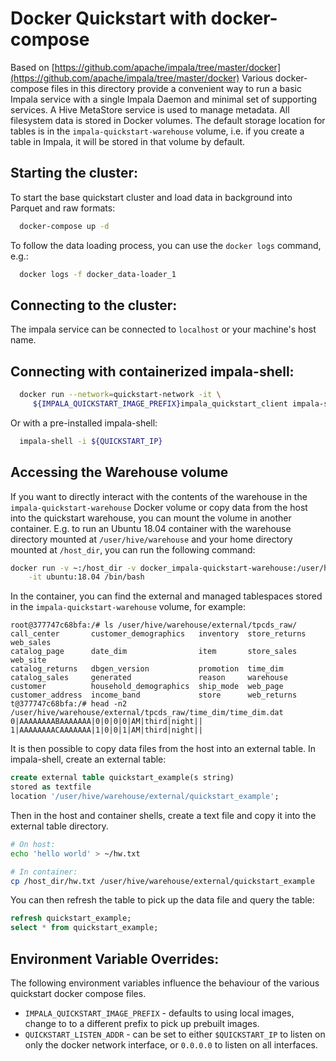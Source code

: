 # Docker Quickstart with docker-compose
Based on [https://github.com/apache/impala/tree/master/docker](https://github.com/apache/impala/tree/master/docker)
Various docker-compose files in this directory provide a convenient way to run
a basic Impala service with a single Impala Daemon and minimal set of supporting
services. A Hive MetaStore service is used to manage metadata. All filesystem data
is stored in Docker volumes. The default storage location for tables is in the
`impala-quickstart-warehouse` volume, i.e. if you create a table in Impala, it will
be stored in that volume by default.

## Starting the cluster:

To start the base quickstart cluster and load data in background into Parquet and raw formats:

```bash
  docker-compose up -d
```

To follow the data loading process, you can use the `docker logs` command, e.g.:

```bash
  docker logs -f docker_data-loader_1
```

## Connecting to the cluster:

The impala service can be connected to `localhost` or your
machine's host name.

## Connecting with containerized impala-shell:

```bash
  docker run --network=quickstart-network -it \
     ${IMPALA_QUICKSTART_IMAGE_PREFIX}impala_quickstart_client impala-shell
```

Or with a pre-installed impala-shell:

```bash
  impala-shell -i ${QUICKSTART_IP}
```

## Accessing the Warehouse volume
If you want to directly interact with the contents of the warehouse in the
`impala-quickstart-warehouse` Docker volume or copy data from the host into the
quickstart warehouse, you can mount the volume in another container. E.g. to run
an Ubuntu 18.04 container with the warehouse directory mounted at
`/user/hive/warehouse` and your home directory mounted at `/host_dir`, you
can run the following command:

```bash
docker run -v ~:/host_dir -v docker_impala-quickstart-warehouse:/user/hive/warehouse \
    -it ubuntu:18.04 /bin/bash
```

In the container, you can find the external and managed tablespaces stored in
the `impala-quickstart-warehouse` volume, for example:

```
root@377747c68bfa:/# ls /user/hive/warehouse/external/tpcds_raw/
call_center       customer_demographics   inventory  store_returns  web_sales
catalog_page      date_dim                item       store_sales    web_site
catalog_returns   dbgen_version           promotion  time_dim
catalog_sales     generated               reason     warehouse
customer          household_demographics  ship_mode  web_page
customer_address  income_band             store      web_returns
t@377747c68bfa:/# head -n2 /user/hive/warehouse/external/tpcds_raw/time_dim/time_dim.dat
0|AAAAAAAABAAAAAAA|0|0|0|0|AM|third|night||
1|AAAAAAAACAAAAAAA|1|0|0|1|AM|third|night||
```

It is then possible to copy data files from the host into an external table.
In impala-shell, create an external table:
```sql
create external table quickstart_example(s string)
stored as textfile
location '/user/hive/warehouse/external/quickstart_example';
```

Then in the host and container shells, create a text file and copy it into the
external table directory.
```bash
# On host:
echo 'hello world' > ~/hw.txt

# In container:
cp /host_dir/hw.txt /user/hive/warehouse/external/quickstart_example
```

You can then refresh the table to pick up the data file and query the table:
```sql
refresh quickstart_example;
select * from quickstart_example;
```

## Environment Variable Overrides:

The following environment variables influence the behaviour of the various
quickstart docker compose files.
* `IMPALA_QUICKSTART_IMAGE_PREFIX` - defaults to using local images, change to
   to a different prefix to pick up prebuilt images.
* `QUICKSTART_LISTEN_ADDR` - can be set to either `$QUICKSTART_IP` to listen on
  only the docker network interface, or `0.0.0.0` to listen on all interfaces.

